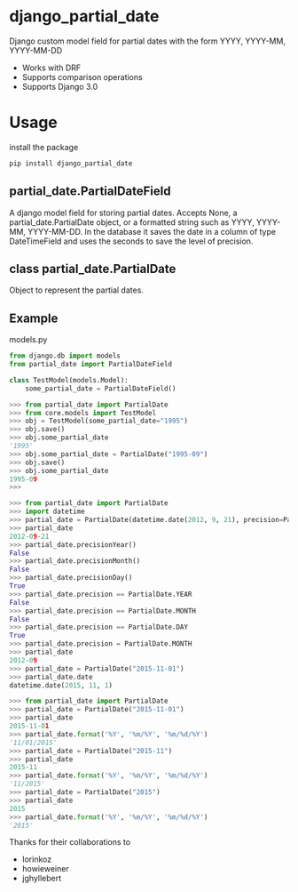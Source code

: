 django_partial_date
================

Django custom model field for partial dates with the form YYYY, YYYY-MM, YYYY-MM-DD

 * Works with DRF
 * Supports comparison operations
 * Supports Django 3.0

Usage
================

install the package

```bash
pip install django_partial_date
```


## partial_date.PartialDateField

A django model field for storing partial dates. Accepts None, a partial_date.PartialDate object, or a formatted string such as YYYY, YYYY-MM, YYYY-MM-DD. In the database it saves the date in a column of type DateTimeField and uses the seconds to save the level of precision.

## class partial_date.PartialDate

Object to represent the partial dates.

## Example

models.py
```python
from django.db import models
from partial_date import PartialDateField

class TestModel(models.Model):
    some_partial_date = PartialDateField()
```

```python
>>> from partial_date import PartialDate
>>> from core.models import TestModel
>>> obj = TestModel(some_partial_date="1995")
>>> obj.save()
>>> obj.some_partial_date
'1995'
>>> obj.some_partial_date = PartialDate("1995-09")
>>> obj.save()
>>> obj.some_partial_date
1995-09
>>>
```

```python
>>> from partial_date import PartialDate
>>> import datetime
>>> partial_date = PartialDate(datetime.date(2012, 9, 21), precision=PartialDate.DAY)
>>> partial_date
2012-09-21
>>> partial_date.precisionYear()
False
>>> partial_date.precisionMonth()
False
>>> partial_date.precisionDay()
True
>>> partial_date.precision == PartialDate.YEAR
False
>>> partial_date.precision == PartialDate.MONTH
False
>>> partial_date.precision == PartialDate.DAY
True
>>> partial_date.precision = PartialDate.MONTH
>>> partial_date
2012-09
>>> partial_date = PartialDate("2015-11-01")
>>> partial_date.date
datetime.date(2015, 11, 1)
```


```python
>>> from partial_date import PartialDate
>>> partial_date = PartialDate("2015-11-01")
>>> partial_date
2015-11-01
>>> partial_date.format('%Y', '%m/%Y', '%m/%d/%Y')
'11/01/2015'
>>> partial_date = PartialDate("2015-11")
>>> partial_date
2015-11
>>> partial_date.format('%Y', '%m/%Y', '%m/%d/%Y')
'11/2015'
>>> partial_date = PartialDate("2015")
>>> partial_date
2015
>>> partial_date.format('%Y', '%m/%Y', '%m/%d/%Y')
'2015'
```
Thanks for their collaborations to
- lorinkoz
- howieweiner
- jghyllebert
